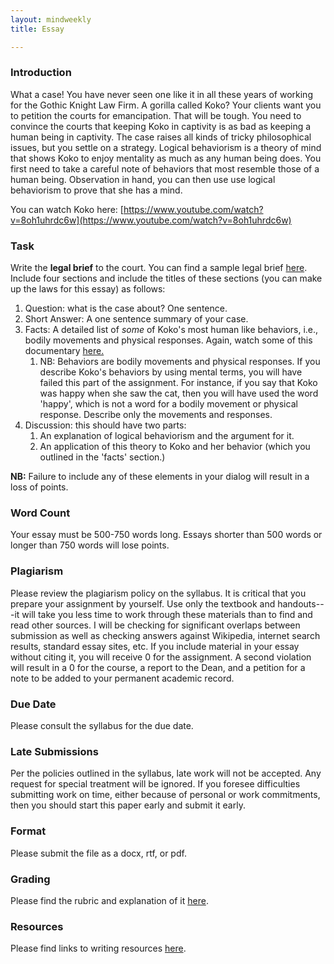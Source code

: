 ```yaml
---
layout: mindweekly
title: Essay

---
```

### Introduction

What a case! You have never seen one like it in all these years of  working for the Gothic Knight Law Firm. A gorilla called Koko? Your clients want you to petition the courts for emancipation. That will be tough. You need to convince the courts that keeping Koko in captivity is as bad as keeping a human being in captivity. The case raises all kinds of tricky philosophical issues, but you settle on a strategy. Logical behaviorism is a theory of mind that shows Koko to enjoy mentality as much as any human being does. You first need to take a careful note of behaviors that most resemble those of a human being. Observation in hand, you can then use use logical behaviorism to prove that she has a mind. 

You can watch Koko here: [https://www.youtube.com/watch?v=8oh1uhrdc6w](https://www.youtube.com/watch?v=8oh1uhrdc6w)

 

### Task

Write the **legal brief** to the court. You can find a sample legal brief [here](http://www.law.cuny.edu/legal-writing/students/memorandum/memorandum-3.html). Include four sections and include the titles of these sections (you can make up the laws for this essay) as follows:

1. Question: what is the case about? One sentence. 
2. Short Answer: A one sentence summary of your case. 
3. Facts: A detailed list of *some* of Koko's most human like behaviors, i.e., bodily movements and physical responses. Again, watch some of this documentary [here.](https://www.youtube.com/watch?v=8oh1uhrdc6w) 
	1. NB: Behaviors are bodily movements and physical responses. If you describe Koko's behaviors by using mental terms, you will have failed this part of the assignment. For instance, if you say that Koko was happy when she saw the cat, then you will have used the word 'happy', which is not a word for a bodily movement or physical response. Describe only the movements and responses.
1. Discussion: this should have two parts:
	1. An explanation of logical behaviorism and the argument for it.   
	2. An application of this theory to Koko and her behavior (which you outlined in the 'facts' section.)
	   

**NB:** Failure to include any of these elements in your dialog will result in a loss of points. 


### Word Count

Your essay must be 500-750 words long. Essays shorter than 500 words or longer than 750 words will lose points.



### Plagiarism

Please review the plagiarism policy on the syllabus. It is critical that you prepare your assignment by yourself. Use only the textbook and handouts---it will take you less time to work through these materials than to find and read other sources. I will be checking for significant overlaps between submission as well as checking answers against Wikipedia, internet search results, standard essay sites, etc. If you include material in your essay without citing it, you will receive 0 for the assignment. A second violation will result in a 0 for the course, a report to the Dean, and a petition for a note to be added to your permanent academic record. 

### Due Date
Please consult the syllabus for the due date.

### Late Submissions

Per the policies outlined in the syllabus, late work will not be accepted. Any request for special treatment will be ignored. If you foresee difficulties submitting work on time, either because of personal or work commitments, then you should start this paper early and submit it early. 

### Format
Please submit the file as a docx, rtf, or pdf. 

### Grading
Please find the rubric and explanation of it [here](/resources/grading/).

### Resources
Please find links to writing resources [here](/resources/).








